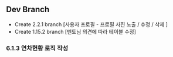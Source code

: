 ## Dev Branch 
- Create 2.2.1 branch [사용자 프로필 - 프로필 사진 노출 / 수정 / 삭제 ]
- Create 1.15.2 branch [멘토님 의견에 따라 테이블 수정]

### 6.1.3 연차현황 로직 작성

